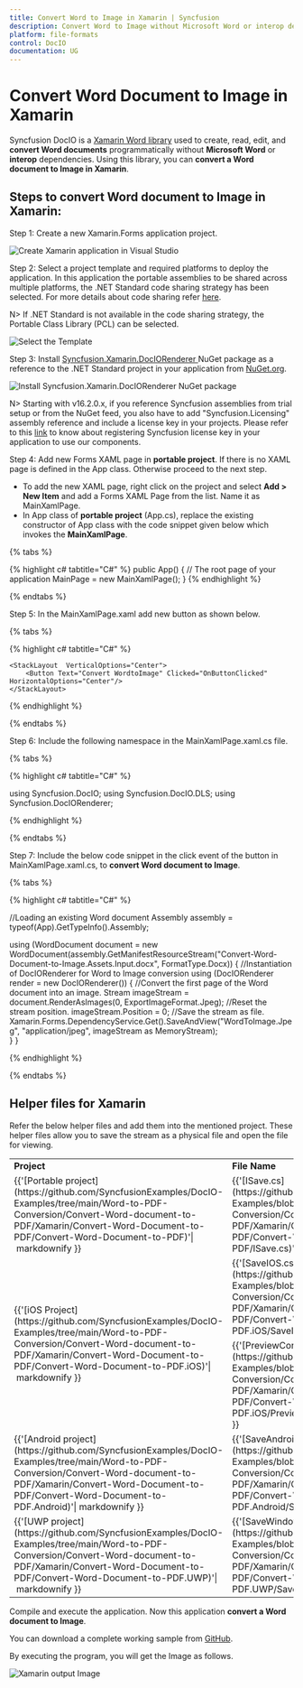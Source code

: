 ```yaml
---
title: Convert Word to Image in Xamarin | Syncfusion
description: Convert Word to Image without Microsoft Word or interop dependencies in Xamarin application using Xamarin Word (DocIO) library.
platform: file-formats
control: DocIO
documentation: UG
---
```


# Convert Word Document to Image in Xamarin

Syncfusion DocIO is a [Xamarin Word library](https://www.syncfusion.com/document-processing/word-framework/xamarin/word-library) used to create, read, edit, and **convert Word documents** programmatically without **Microsoft Word** or **interop** dependencies. Using this library, you can **convert a Word document to Image in Xamarin**.

## Steps to convert Word document to Image in Xamarin:

Step 1: Create a new Xamarin.Forms application project.

![Create Xamarin application in Visual Studio](Xamarin_images/Create-Project-WordtoPDF.png)

Step 2: Select a project template and required platforms to deploy the application. In this application the portable assemblies to be shared across multiple platforms, the .NET Standard code sharing strategy has been selected. For more details about code sharing refer [here](https://learn.microsoft.com/en-us/xamarin/cross-platform/app-fundamentals/code-sharing).

N> If .NET Standard is not available in the code sharing strategy, the Portable Class Library (PCL) can be selected.

![Select the Template](Xamarin_images/Template_WordtoPDF.png)

Step 3: Install [Syncfusion.Xamarin.DocIORenderer ](https://www.nuget.org/packages/Syncfusion.Xamarin.DocIORenderer) NuGet package as a reference to the .NET Standard project in your application from [NuGet.org](https://www.nuget.org/).

![Install Syncfusion.Xamarin.DocIORenderer NuGet package](Xamarin_images/Nuget-Package-WordtoPDF.png)

N> Starting with v16.2.0.x, if you reference Syncfusion assemblies from trial setup or from the NuGet feed, you also have to add "Syncfusion.Licensing" assembly reference and include a license key in your projects. Please refer to this [link](https://help.syncfusion.com/common/essential-studio/licensing/overview) to know about registering Syncfusion license key in your application to use our components.

Step 4: Add new Forms XAML page in **portable project**. If there is no XAML page is defined in the App class. Otherwise proceed to the next step.
<ul>
<li>
To add the new XAML page, right click on the project and select <b>Add > New Item</b> and add a Forms XAML Page from the list. Name it as MainXamlPage.
</li>
<li>
In App class of <b>portable project</b> (App.cs), replace the existing constructor of App class with the code snippet given below which invokes the <b>MainXamlPage</b>.
</li>
</ul>

{% tabs %}

{% highlight c# tabtitle="C#" %}
public App()
{
    // The root page of your application
    MainPage = new MainXamlPage();
}
{% endhighlight %}

{% endtabs %}

Step 5: In the MainXamlPage.xaml add new button as shown below.

{% tabs %}

{% highlight c# tabtitle="C#" %}

<?xml version="1.0" encoding="utf-8" ?>
<ContentPage xmlns="http://xamarin.com/schemas/2014/forms"
             xmlns:x="http://schemas.microsoft.com/winfx/2009/xaml"
             x:Class="Convert_Word_Document_to_Image.MainPage">

    <StackLayout  VerticalOptions="Center">
        <Button Text="Convert WordtoImage" Clicked="OnButtonClicked" HorizontalOptions="Center"/>
    </StackLayout>
</ContentPage>

{% endhighlight %}

{% endtabs %}

Step 6: Include the following namespace in the MainXamlPage.xaml.cs file.

{% tabs %}

{% highlight c# tabtitle="C#" %}

using Syncfusion.DocIO;
using Syncfusion.DocIO.DLS;
using Syncfusion.DocIORenderer;

{% endhighlight %}

{% endtabs %}

Step 7: Include the below code snippet in the click event of the button in MainXamlPage.xaml.cs, to **convert Word document to Image**.

{% tabs %}

{% highlight c# tabtitle="C#" %}

//Loading an existing Word document
Assembly assembly = typeof(App).GetTypeInfo().Assembly;

using (WordDocument document = new WordDocument(assembly.GetManifestResourceStream("Convert-Word-Document-to-Image.Assets.Input.docx", FormatType.Docx))
{
    //Instantiation of DocIORenderer for Word to Image conversion
    using (DocIORenderer render = new DocIORenderer())
    {
        //Convert the first page of the Word document into an image.
        Stream imageStream = document.RenderAsImages(0, ExportImageFormat.Jpeg);
        //Reset the stream position.
        imageStream.Position = 0;
        //Save the stream as file.
        Xamarin.Forms.DependencyService.Get<ISave>().SaveAndView("WordToImage.Jpeg", "application/jpeg", imageStream as MemoryStream);                  
    }
}

{% endhighlight %}

{% endtabs %}

## Helper files for Xamarin

Refer the below helper files and add them into the mentioned project. These helper files allow you to save the stream as a physical file and open the file for viewing.

<table>
  <tr>
  <td>
    <b>Project</b>
  </td>
  <td>
    <b>File Name</b>
  </td>
  <td>
    <b>Summary</b>
  </td>
  </tr>
  <tr>
  <td>
    {{'[Portable project](https://github.com/SyncfusionExamples/DocIO-Examples/tree/main/Word-to-PDF-Conversion/Convert-Word-document-to-PDF/Xamarin/Convert-Word-Document-to-PDF/Convert-Word-Document-to-PDF)'| markdownify }}
  </td>
  <td>
    {{'[ISave.cs](https://github.com/SyncfusionExamples/DocIO-Examples/blob/main/Word-to-PDF-Conversion/Convert-Word-document-to-PDF/Xamarin/Convert-Word-Document-to-PDF/Convert-Word-Document-to-PDF/ISave.cs)'| markdownify }}
  </td>
  <td>Represent the base interface for save operation
  </td>
  </tr>
  <tr>
  <td rowspan="2">
    {{'[iOS Project](https://github.com/SyncfusionExamples/DocIO-Examples/tree/main/Word-to-PDF-Conversion/Convert-Word-document-to-PDF/Xamarin/Convert-Word-Document-to-PDF/Convert-Word-Document-to-PDF.iOS)'| markdownify }}
  </td>
  <td>
    {{'[SaveIOS.cs](https://github.com/SyncfusionExamples/DocIO-Examples/blob/main/Word-to-PDF-Conversion/Convert-Word-document-to-PDF/Xamarin/Convert-Word-Document-to-PDF/Convert-Word-Document-to-PDF.iOS/SaveIOS.cs)'| markdownify }}
  </td>
  <td>
    Save implementation for iOS device
  </td>
  </tr>
  <tr>
  <td>
    {{'[PreviewControllerDS.cs](https://github.com/SyncfusionExamples/DocIO-Examples/blob/main/Word-to-PDF-Conversion/Convert-Word-document-to-PDF/Xamarin/Convert-Word-Document-to-PDF/Convert-Word-Document-to-PDF.iOS/PreviewControllerDS.cs)'| markdownify }}
  </td>
  <td>
    Helper class for viewing the <b>Word document</b> in iOS device
  </td>
  </tr>
  <tr>
  <td>
    {{'[Android project](https://github.com/SyncfusionExamples/DocIO-Examples/tree/main/Word-to-PDF-Conversion/Convert-Word-document-to-PDF/Xamarin/Convert-Word-Document-to-PDF/Convert-Word-Document-to-PDF.Android)'| markdownify }}
  </td>
  <td>
   {{'[SaveAndroid.cs](https://github.com/SyncfusionExamples/DocIO-Examples/blob/main/Word-to-PDF-Conversion/Convert-Word-document-to-PDF/Xamarin/Convert-Word-Document-to-PDF/Convert-Word-Document-to-PDF.Android/SaveAndroid.cs)'| markdownify }}
  </td>
  <td>Save implementation for Android device
  </td>
  </tr>
  <tr>
  <td>
    {{'[UWP project](https://github.com/SyncfusionExamples/DocIO-Examples/tree/main/Word-to-PDF-Conversion/Convert-Word-document-to-PDF/Xamarin/Convert-Word-Document-to-PDF/Convert-Word-Document-to-PDF.UWP)'| markdownify }}
  </td>
  <td>
    {{'[SaveWindows.cs](https://github.com/SyncfusionExamples/DocIO-Examples/blob/main/Word-to-PDF-Conversion/Convert-Word-document-to-PDF/Xamarin/Convert-Word-Document-to-PDF/Convert-Word-Document-to-PDF.UWP/SaveWindows.cs)'| markdownify }}
  </td>
  <td>Save implementation for UWP device.
  </td>
  </tr>
</table>

Compile and execute the application. Now this application **convert a Word document to Image**.

You can download a complete working sample from [GitHub](https://github.com/SyncfusionExamples/DocIO-Examples/tree/main/Word-to-PDF-Conversion/Convert-Word-document-to-PDF/Xamarin).

By executing the program, you will get the Image as follows.

![Xamarin output Image](WordToPDF_images/Output-WordtoImage.png)                     